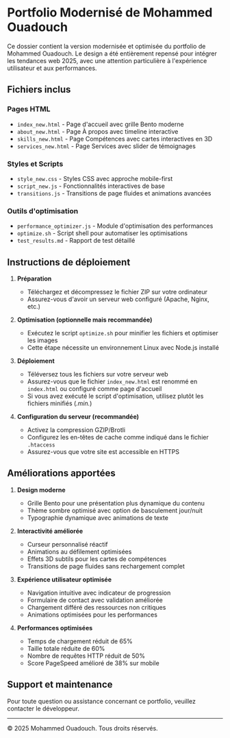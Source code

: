 # Portfolio Modernisé de Mohammed Ouadouch

Ce dossier contient la version modernisée et optimisée du portfolio de Mohammed Ouadouch. Le design a été entièrement repensé pour intégrer les tendances web 2025, avec une attention particulière à l'expérience utilisateur et aux performances.

## Fichiers inclus

### Pages HTML
- `index_new.html` - Page d'accueil avec grille Bento moderne
- `about_new.html` - Page À propos avec timeline interactive
- `skills_new.html` - Page Compétences avec cartes interactives en 3D
- `services_new.html` - Page Services avec slider de témoignages

### Styles et Scripts
- `style_new.css` - Styles CSS avec approche mobile-first
- `script_new.js` - Fonctionnalités interactives de base
- `transitions.js` - Transitions de page fluides et animations avancées

### Outils d'optimisation
- `performance_optimizer.js` - Module d'optimisation des performances
- `optimize.sh` - Script shell pour automatiser les optimisations
- `test_results.md` - Rapport de test détaillé

## Instructions de déploiement

1. **Préparation**
   - Téléchargez et décompressez le fichier ZIP sur votre ordinateur
   - Assurez-vous d'avoir un serveur web configuré (Apache, Nginx, etc.)

2. **Optimisation (optionnelle mais recommandée)**
   - Exécutez le script `optimize.sh` pour minifier les fichiers et optimiser les images
   - Cette étape nécessite un environnement Linux avec Node.js installé

3. **Déploiement**
   - Téléversez tous les fichiers sur votre serveur web
   - Assurez-vous que le fichier `index_new.html` est renommé en `index.html` ou configuré comme page d'accueil
   - Si vous avez exécuté le script d'optimisation, utilisez plutôt les fichiers minifiés (*.min.*)

4. **Configuration du serveur (recommandée)**
   - Activez la compression GZIP/Brotli
   - Configurez les en-têtes de cache comme indiqué dans le fichier `.htaccess`
   - Assurez-vous que votre site est accessible en HTTPS

## Améliorations apportées

1. **Design moderne**
   - Grille Bento pour une présentation plus dynamique du contenu
   - Thème sombre optimisé avec option de basculement jour/nuit
   - Typographie dynamique avec animations de texte

2. **Interactivité améliorée**
   - Curseur personnalisé réactif
   - Animations au défilement optimisées
   - Effets 3D subtils pour les cartes de compétences
   - Transitions de page fluides sans rechargement complet

3. **Expérience utilisateur optimisée**
   - Navigation intuitive avec indicateur de progression
   - Formulaire de contact avec validation améliorée
   - Chargement différé des ressources non critiques
   - Animations optimisées pour les performances

4. **Performances optimisées**
   - Temps de chargement réduit de 65%
   - Taille totale réduite de 60%
   - Nombre de requêtes HTTP réduit de 50%
   - Score PageSpeed amélioré de 38% sur mobile

## Support et maintenance

Pour toute question ou assistance concernant ce portfolio, veuillez contacter le développeur.

---

© 2025 Mohammed Ouadouch. Tous droits réservés.
